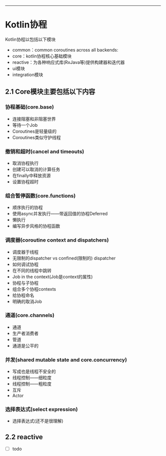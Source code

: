 ---
#  Kotlin协程

Kotlin协程以包括以下模块

- common：common coroutines across all backends:
- core：kotlin协程核心基础模块
- reactive：为各种响应式库(RxJava等)提供构建器和迭代器
- ui模块
- integration模块

## 2.1 Core模块主要包括以下内容

### 协程基础(core.base)

- 连接阻塞和非阻塞世界
- 等待一个Job
- Coroutines是轻量级的
- Coroutines类似守护线程
    
###  撤销和超时(cancel and timeouts)

- 取消协程执行
- 创建可以取消的计算任务
- 在finally中释放资源
- 设置协程超时
    
### 组合暂停函数(core.functions)

- 顺序执行的协程
- 使用async并发执行——带返回值的协程Deferred
- 懒执行
- 编写异步风格的协程函数
    
###  调度器(coroutine context and dispatchers)

- 调度器于线程
- 无限制的dispatcher vs confined(限制的) dispatcher
- 如何调试协程
- 在不同的线程中跳转
- Job in the context(Job是context的属性)
- 协程与子协程
- 组合多个协程contexts
- 给协程命名
- 明确的取消Job

###  通道(core.channels)

- 通道
- 生产者消费者
- 管道
- 通道是公平的

###  并发(shared mutable state and core.concurrency)

- 写成也是线程不安全的
- 线程控制——细粒度
- 线程控制——粗粒度
- 互斥
- Actor

### 选择表达式(select expression)

- 选择表达式(还不是很理解)


## 2.2 reactive

- [ ] todo